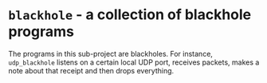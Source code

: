 # `blackhole` - a collection of blackhole programs

The programs in this sub-project are blackholes. For instance, `udp_blackhole`
listens on a certain local UDP port, receives packets, makes a note about that
receipt and then drops everything.
